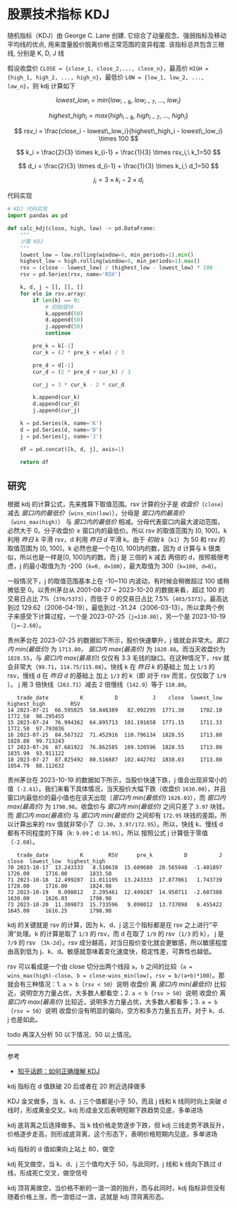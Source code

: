 # 股票技术指标 KDJ

随机指标（KDJ）由 George C. Lane 创建. 它综合了动量观念、强弱指标及移动平均线的优点, 用来度量股价脱离价格正常范围的变异程度. 该指标总共包含三根线, 分别是 K, D, J 线

假设收盘价 `CLOSE = {close_1, close_2,..., close_n}`，最高价 `HIGH = {high_1, high_2, ..., high_n}`，最低价 `LOW = {low_1, low_2, ..., low_n}`，则 kdj 计算如下

$$
lowest\_low_i = min\{low_{i-8},\ low_{i-7},\ ...,\ low_{i}\}
$$

$$
highest\_high_i = max\{high_{i-8},\ high_{i-7},\ ...,\ high_{i}\}
$$

$$
rsv_i = \frac{close_i - lowest\_low_i}{highest\_high_i - lowest\_low_i} \times 100
$$

$$
k_i = \frac{2}{3} \times k_{i-1} + \frac{1}{3} \times rsv_i,\ k_1=50
$$

$$
d_i = \frac{2}{3} \times d_{i-1} + \frac{1}{3} \times k_i,\ d_1=50
$$

$$
j_i = 3 \times k_i - 2 \times d_i
$$

代码实现

```py
# KDJ 代码实现
import pandas as pd

def calc_kdj(close, high, low) -> pd.DataFrame:
    """
    计算 KDJ
    """
    lowest_low = low.rolling(window=9, min_periods=1).min()
    highest_low = high.rolling(window=9, min_periods=1).max()
    rsv = (close - lowest_low) / (highest_low - lowest_low) * 100
    rsv = pd.Series(rsv, name='RSV')

    k, d, j = [], [], []
    for ele in rsv.array:
        if len(k) == 0:
            # 初始值50
            k.append(50)
            d.append(50)
            j.append(50)
            continue

        pre_k = k[-1]
        cur_k = (2 * pre_k + ele) / 3

        pre_d = d[-1]
        cur_d = (2 * pre_d + cur_k) / 3

        cur_j = 3 * cur_k - 2 * cur_d

        k.append(cur_k)
        d.append(cur_d)
        j.append(cur_j)

    k = pd.Series(k, name='K')
    d = pd.Series(d, name='D')
    j = pd.Series(j, name='J')

    df = pd.concat([k, d, j], axis=1)

    return df
```

## 研究

根据 kdj 的计算公式，先来推算下取值范围。rsv 计算的分子是 _收盘价_（`close`） 减去 _窗口内的最低价_（`wins_min(low)`），分母是 _窗口内的最高价_ （`wins_max(high)`） 与 _窗口内的最低价_ 相减。分母代表窗口内最大波动范围，必然大于 0。分子收盘价 ≥ 窗口内的最低价。所以 rsv 的取值范围为 [0, 100]，k 利用 _昨日 k_ 平滑 rsv，d 利用 _昨日 d_ 平滑 k。由于 _初始 k_（`k1`）为 50 和 rsv 的取值范围为 [0, 100]，k 必然也是一个在[0, 100]内的数，因为 d 计算与 k 很类似，所以也是一样是[0, 100]内的数。而 j 是 三倍的 k 减去 两倍的 d，按照极限考虑，j 的最小取值为为 -200（`k=0, d=100`），最大取值为 300（`k=100, d=0`）。

一般情况下，j 的取值范围基本上在 -10~110 内波动，有时候会稍微超过 100 或稍微低至 0。以贵州茅台从 2001-08-27 ~ 2023-10-20 的数据来看，超过 100 的交易日占比 7%（`376/5373`），而低于 0 的交易日占比 7.5%（`403/5373`）。最高达到过 129.62（2006-04-19），最低到过 -31.24（2006-03-13）。所以拿两个例子来感受下计算过程，一个是 2023-07-25（`j=110.80`），另一个是 2023-10-19（`j=-2.60`）。

贵州茅台在 2023-07-25 的数据如下所示，股价快速攀升，j 值就会非常大。_窗口内 min(最低价)_ 为 `1713.80`， _窗口内 max(最高价)_ 为 `1828.88`。而当天收盘价为 `1828.55`，与 _窗口内 max(最高价)_ 仅仅有 3.3 毛钱的缺口。在这种情况下，rsv 就会非常大（`99.71`，`114.75/115.08`）。快线 k 在 _昨日 k_ 的基础上 加上 `1/3` 的 rsv，慢线 d 在 _昨日 d_ 的基础上 加上 `1/3` 的 k（即 对于 rsv 而言，仅仅取了 `1/9` ）。 j 用 3 倍快线（`263.71`）减去 2 倍慢线（`142.9`）等于 `110.80`。

```
   trade_date          K          D           J    close  lowest_low  highest_high        RSV
14 2023-07-21  66.595025  58.846389   82.092295  1771.30     1702.10       1772.50  98.295455
15 2023-07-24  76.994362  64.895713  101.191658  1771.15     1711.33       1772.50  97.793036
16 2023-07-25  84.567322  71.452916  110.796134  1828.55     1713.80       1828.88  99.713243
17 2023-07-26  87.681922  76.862585  109.320596  1828.55     1713.80       1835.99  93.911122
18 2023-07-27  87.825492  80.516887  102.442702  1838.03     1713.80       1854.79  88.112632
```

贵州茅台在 2023-10-19 的数据如下所示，当股价快速下跌，j 值会出现非常小的值（`-2.61`）。我们来看下具体情况，当天股价大幅下跌（收盘价 `1630.00`），并且窗口内最低价的最小值也在该天出现（_窗口内 min(最低价)_ `1626.03`），而 _窗口内 max(最高价)_ 为 `1798.98`。收盘价与 _窗口内 min(最低价)_ 之间只差了 `3.97` 块钱，而 _窗口内 max(最高价)_ 与 _窗口内 min(最低价)_ 之间却有 `172.95` 块钱的差距。所以计算出来的 rsv 值就非常小了（`2.30`，`3.97/172.95`）。所以，快线 k、慢线 d 都有不同程度的下降（k: `9.09`；d: `14.95`）。所以 按照公式 j 计算低于零值（`-2.60`）。

```
   trade_date          K        RSV      pre_k          D          J    close  lowest_low  highest_high
70 2023-10-17  13.243333   8.510638  15.609680  20.565948  -1.401897  1726.00     1716.00       1833.50
71 2023-10-18  12.499287  11.011195  13.243333  17.877061   1.743739  1728.00     1716.00       1824.98
72 2023-10-19   9.098012   2.295461  12.499287  14.950711  -2.607388  1630.00     1626.03       1798.98
73 2023-10-20  11.309873  15.733596   9.098012  13.737098   6.455422  1645.00     1616.25       1798.98
```

kdj 的关键就是 rsv 的计算，因为 k、d、j 这三个指标都是在 rsv 之上进行“平滑”处理。k 的计算是取了 `1/3` 的 rsv，而 d 在取了 `1/9` 的 rsv（`1/3` 的 k）， j 是 `7/9` 的 rsv （`3k-2d`）。rsv 成分越高，对当日股价变化就会更敏感，所以敏感程度由高到低为 j、k、d。敏感就意味着变化速度快，稳定性差，可靠性也越低。

rsv 可以看成是一个由 close 切分出两个线段 `a`，`b` 之间的比较（`a = wins_max(high)-close`、`b = close-wins_min(low)`，`rsv = b/(a+b)*100`）。那就会有三种情况：1. `a > b`（`rsv < 50`）说明 收盘价 离 _窗口内 min(最低价)_ 比较近，说明空方力量占优，大多数人都看空；2. `a < b`（`rsv > 50`）说明 收盘价 离 _窗口内 max(最高价)_ 比较近，说明多方力量占优，大多数人都看多；3. `a = b`（`rsv = 50`）说明 收盘价没有明显的偏向，空方和多方力量五五开。对于 k、d、j 也是如此。

todo 再深入分析 50 以下情况、50 以上情况。

---

参考

- [知乎话题：如何正确理解 KDJ](https://www.zhihu.com/question/27652388)

kdj 指标在 d 值跌破 20 后或者在 20 附近选择做多

KDJ 金叉做多，当 k、d、j 三个值都是小于 50，而且 j 线和 k 线同时向上突破 d 线时，形成黄金交叉。kdj 形成金叉后表明短期下跌趋势见底，多单进场

kdj 底背离之后选择做多。当 k 线价格走势逐步下跌，但 kdj 三线走势不跌反升，价格逐步走高，则形成底背离，这个形态下，表明价格短期内见底，多单进场

kdj 指标的 d 值如果向上站上 80，做空

kdj 死叉做空，当 k、d、j 三个值均大于 50，与此同时，j 线和 k 线向下跌过 d 线，形成死亡交叉，做空信号

kdj 顶背离做空，当价格不断的一浪一浪的抬升，而与此同时，kdj 指标非但没有随着价格上涨，而一浪低过一浪，这就是 kdj 顶背离形态。
